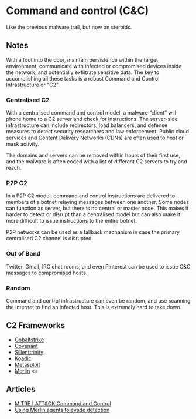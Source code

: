 # Command and control (C&C)

Like the previous malware trail, but now on steroids.

## Notes

With a foot into the door, maintain persistence within the target environment, communicate with 
infected or compromised devices inside the network, and potentially exfiltrate sensitive data. The key to accomplishing 
all these tasks is a robust Command and Control Infrastructure or "C2". 

### Centralised C2

With a centralised command and control model, a malware “client” will phone home to a C2 server and check for 
instructions. The server-side infrastructure can include redirectors, load balancers, and defense measures to detect 
security researchers and law enforcement. Public cloud services and Content Delivery Networks (CDNs) are often used to 
host or mask activity.

The domains and servers can be removed within hours of their first use, and the malware is often coded with a list of 
different C2 servers to try and reach.

### P2P C2

In a P2P C2 model, command and control instructions are delivered to members of a botnet relaying messages between one 
another. Some nodes can function as server, but there is no central or master node. This makes it harder to detect or 
disrupt than a centralised model but can also make it more difficult to issue instructions to the entire botnet. 

P2P networks can be used as a fallback mechanism in case the primary centralised C2 channel is disrupted.

### Out of Band

Twitter, Gmail, IRC chat rooms, and even Pinterest can be used to issue C&C messages to compromised hosts.

### Random

Command and control infrastructure can even be random, and use scanning the Internet to find an infected host. This is 
extremely hard to take down.

## C2 Frameworks

* [Cobaltstrike](https://www.cobaltstrike.com/)
* [Covenant](https://github.com/cobbr/Covenant/)
* [Sillenttrinity](https://github.com/byt3bl33d3r/SILENTTRINITY)
* [Koadic](https://github.com/zerosum0x0/koadic)
* [Metasploit](https://www.metasploit.com/)
* [Merlin](https://github.com/Ne0nd0g/merlin) <=

## Articles

* [MITRE | ATT&CK Command and Control](https://attack.mitre.org/tactics/TA0011/)
* [Using Merlin agents to evade detection](https://resources.infosecinstitute.com/topic/using-merlin-agents-to-evade-detection/)